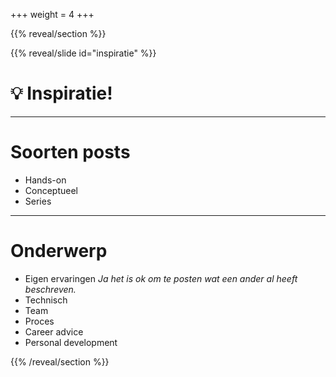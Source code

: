 +++
weight = 4
+++

{{% reveal/section %}}

{{% reveal/slide id="inspiratie" %}}


# :bulb: Inspiratie!

---

# Soorten posts

- Hands-on
- Conceptueel
- Series

---

# Onderwerp

- Eigen ervaringen
 _Ja het is ok om te posten wat een ander al heeft beschreven._
- Technisch
- Team
- Proces
- Career advice
- Personal development

{{% /reveal/section %}}